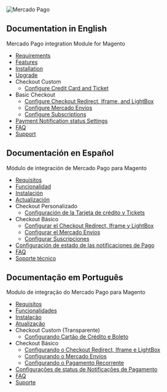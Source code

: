 ![Mercado Pago](https://raw.githubusercontent.com/gmatsuoka/cart-magento/master/README.img/logo.png)

## Documentation in English

Mercado Pago integration Module for Magento

* [Requirements](https://github.com/mercadopago/cart-magento/wiki/Requirements)
* [Features](https://github.com/mercadopago/cart-magento/wiki/Features)
* [Installation](https://github.com/mercadopago/cart-magento/wiki/Installation)
* [Upgrade](https://github.com/mercadopago/cart-magento/wiki/Upgrade)
* Checkout Custom
  * [Configure Credit Card and Ticket](https://github.com/mercadopago/cart-magento/wiki/Configure-Credit-Card-and-Ticket)
* Basic Checkout
  * [Configure Checkout Redirect, Iframe, and LightBox](https://github.com/mercadopago/cart-magento/wiki/Configure-Checkout-Redirect,-Iframe-and-LightBox)
  * [Configure Mercado Envios](https://github.com/mercadopago/cart-magento/wiki/Configure-Mercado-Envios)
  * [Configure Subscriptions](https://github.com/mercadopago/cart-magento/wiki/Configure-Subscriptions)
* [Payment Notification status Settings](https://github.com/mercadopago/cart-magento/wiki/Payment-Notification-status-settings)
* [FAQ](https://github.com/mercadopago/cart-magento/wiki/FAQ-English)
* [Support](https://github.com/mercadopago/cart-magento/wiki/Support)

## Documentación en Español

Módulo de integración de Mercado Pago para Magento

* [Requisitos](https://github.com/mercadopago/cart-magento/wiki/Requisitos-en-Español)
* [Funcionalidad](https://github.com/mercadopago/cart-magento/wiki/Funcionalidad)
* [Instalación](https://github.com/mercadopago/cart-magento/wiki/Instalación)
* [Actualización](https://github.com/mercadopago/cart-magento/wiki/Actualización)
* Checkout Personalizado
  * [Configuración de la Tarjeta de crédito y Tickets](https://github.com/mercadopago/cart-magento/wiki/Configuración-de-la-tarjeta-de-crédito-y-tickets)
* Checkout Básico
  * [Configurar el Checkout Redirect, Iframe y LightBox](https://github.com/mercadopago/cart-magento/wiki/Configurar-el-Checkout-Redirect,-Iframe-y-LightBox)
  * [Configurar el Mercado Envios](https://github.com/mercadopago/cart-magento/wiki/Configurar-Mercado-Envios)
  * [Configurar Suscripciones](https://github.com/mercadopago/cart-magento/wiki/Configurar-Suscripciones)
* [Configuración de estado de las notificaciones de Pago](https://github.com/mercadopago/cart-magento/wiki/Configuración-de-estado-de-las-notificaciones-de-Pago)
* [FAQ](https://github.com/mercadopago/cart-magento/wiki/FAQ-Espanhol)
* [Soporte técnico](https://github.com/mercadopago/cart-magento/wiki/Soporte-técnico)

## Documentação em Português

Modulo de integração do Mercado Pago para Magento

* [Requisitos](https://github.com/mercadopago/cart-magento/wiki/Requisitos)
* [Funcionalidades](https://github.com/mercadopago/cart-magento/wiki/Funcionalidades)
* [Instalação](https://github.com/mercadopago/cart-magento/wiki/Instala%C3%A7%C3%A3o)
* [Atualização](https://github.com/mercadopago/cart-magento/wiki/Atualização)
* Checkout Custom (Transparente)
  * [Configurando Cartão de Crédito e Boleto](https://github.com/mercadopago/cart-magento/wiki/Configura%C3%A7%C3%A3o-Checkout-Custom-(Cart%C3%A3o-de-Cr%C3%A9dito-e-Boleto))
* Checkout Básico
  * [Configurando o Checkout Redirect, Iframe e LightBox](https://github.com/mercadopago/cart-magento/wiki/Configurando-o-Checkout-Cl%C3%A1ssico-(Redirect,-Iframe-e-LightBox))
  * [Configurando o Mercado Envios](https://github.com/mercadopago/cart-magento/wiki/Configurando-o-Mercado-Envios)
  * [Configurando o Pagamento Recorrente](https://github.com/mercadopago/cart-magento/wiki/Configurando-o-Pagamento-Recorrente)
* [Configurações de status de Notificações de Pagamento](https://github.com/mercadopago/cart-magento/wiki/Configurações-de-status-de-Notificações-de-Pagamento)
* [FAQ](https://github.com/mercadopago/cart-magento/wiki/FAQ-Portugues)
* [Suporte](https://github.com/mercadopago/cart-magento/wiki/Suporte)
